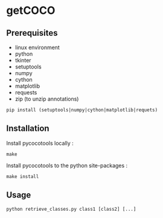 # getCOCO

## Prerequisites

* linux environment
* python
* tkinter
* setuptools
* numpy
* cython
* matplotlib
* requests
* zip (to unzip annotations)

```
pip install (setuptools|numpy|cython|matplotlib|requets)
```

## Installation

Install pycocotools locally :

```
make
```
 Install pycocotools to the python site-packages :
 
 ```
 make install
 ```
 
 ## Usage
 
 ```
 python retrieve_classes.py class1 [class2] [...]
 ```
